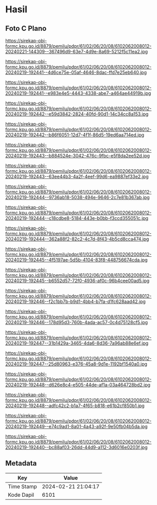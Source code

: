 # Hasil

## Foto C Plano

https://sirekap-obj-formc.kpu.go.id/8879/pemilu/pdpr/61/02/06/20/08/6102062008012-20240221-144309--367496d9-63e7-4d9e-8a69-5212f5c11ea2.jpg

https://sirekap-obj-formc.kpu.go.id/8879/pemilu/pdpr/61/02/06/20/08/6102062008012-20240219-192441--4d6ce75e-05af-4646-8dac-ffd7e25eb640.jpg

https://sirekap-obj-formc.kpu.go.id/8879/pemilu/pdpr/61/02/06/20/08/6102062008012-20240219-192441--e983e4e5-4443-4338-abe7-a464ae44919b.jpg

https://sirekap-obj-formc.kpu.go.id/8879/pemilu/pdpr/61/02/06/20/08/6102062008012-20240219-192442--e59d3842-2824-40fd-90d1-14c34cc8a153.jpg

https://sirekap-obj-formc.kpu.go.id/8879/pemilu/pdpr/61/02/06/20/08/6102062008012-20240219-192442--b86f6051-12d7-4f1f-86d5-19ed6aa714ed.jpg

https://sirekap-obj-formc.kpu.go.id/8879/pemilu/pdpr/61/02/06/20/08/6102062008012-20240219-192443--b884524e-3042-476c-9fbc-e5f8da2ee52d.jpg

https://sirekap-obj-formc.kpu.go.id/8879/pemilu/pdpr/61/02/06/20/08/6102062008012-20240219-192443--63ee44b3-4a2f-4eef-99d6-ea9887ef33e2.jpg

https://sirekap-obj-formc.kpu.go.id/8879/pemilu/pdpr/61/02/06/20/08/6102062008012-20240219-192444--9736ab18-5038-494e-9646-2c7e81b367ab.jpg

https://sirekap-obj-formc.kpu.go.id/8879/pemilu/pdpr/61/02/06/20/08/6102062008012-20240219-192444--c18cdbe8-5184-443e-b0bb-f3ccd355051c.jpg

https://sirekap-obj-formc.kpu.go.id/8879/pemilu/pdpr/61/02/06/20/08/6102062008012-20240219-192444--362a88f2-82c2-4c7d-8f43-4b5cd8cca474.jpg

https://sirekap-obj-formc.kpu.go.id/8879/pemilu/pdpr/61/02/06/20/08/6102062008012-20240219-192445--4f5197ae-5d5b-4104-83f8-448756674cda.jpg

https://sirekap-obj-formc.kpu.go.id/8879/pemilu/pdpr/61/02/06/20/08/6102062008012-20240219-192445--b6552d57-72f0-4936-af0c-96b4cee00ad5.jpg

https://sirekap-obj-formc.kpu.go.id/8879/pemilu/pdpr/61/02/06/20/08/6102062008012-20240219-192446--f2c1bb7b-b9d1-4bb4-b7fa-d1fc628aad42.jpg

https://sirekap-obj-formc.kpu.go.id/8879/pemilu/pdpr/61/02/06/20/08/6102062008012-20240219-192446--178d95d3-760b-4ada-ac57-0c4d75128cf5.jpg

https://sirekap-obj-formc.kpu.go.id/8879/pemilu/pdpr/61/02/06/20/08/6102062008012-20240219-192447--31b1429a-3465-4da6-8d36-7a96ab88e6ef.jpg

https://sirekap-obj-formc.kpu.go.id/8879/pemilu/pdpr/61/02/06/20/08/6102062008012-20240219-192447--25d80963-e376-45a8-9d1e-1192bf1540a0.jpg

https://sirekap-obj-formc.kpu.go.id/8879/pemilu/pdpr/61/02/06/20/08/6102062008012-20240219-192448--d626e8c4-e505-44de-af1a-03a464728bd2.jpg

https://sirekap-obj-formc.kpu.go.id/8879/pemilu/pdpr/61/02/06/20/08/6102062008012-20240219-192448--adfc42c2-b1a7-4f65-b818-e61b2cf850b1.jpg

https://sirekap-obj-formc.kpu.go.id/8879/pemilu/pdpr/61/02/06/20/08/6102062008012-20240219-192449--e74c9ad1-8a01-4a43-a92f-9e50fb04b5da.jpg

https://sirekap-obj-formc.kpu.go.id/8879/pemilu/pdpr/61/02/06/20/08/6102062008012-20240219-192440--bc88af03-26dd-44d9-a112-3d6016e0203f.jpg


## Metadata

| Key        | Value               |
| ---------- | ------------------- |
| Time Stamp | 2024-02-21 21:04:17 |
| Kode Dapil | 6101                |



